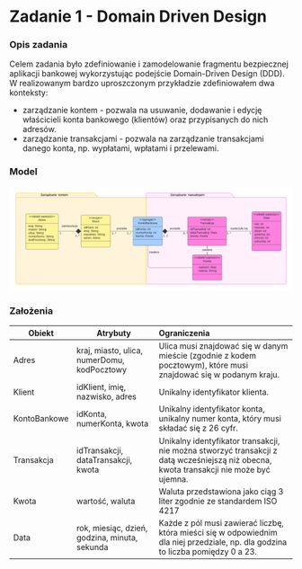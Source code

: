 # Zadanie 1 - Domain Driven Design

### Opis zadania

Celem zadania było zdefiniowanie i zamodelowanie fragmentu bezpiecznej aplikacji bankowej wykorzystując podejście Domain-Driven Design (DDD).
W realizowanym bardzo uproszczonym przykładzie zdefiniowałem dwa konteksty:
- zarządzanie kontem - pozwala na usuwanie, dodawanie i edycję właścicieli konta bankowego (klientów) oraz przypisanych do nich adresów.
- zarządzanie transakcjami - pozwala na zarządzanie transakcjami danego konta, np. wypłatami, wpłatami i przelewami.
### Model
![Grafika przedstawiająca model DDD.](ddd-model.png "Model DDD")

### Założenia
| Obiekt       | Atrybuty                                      | Ograniczenia                                                                                                                          |
|--------------|-----------------------------------------------|:--------------------------------------------------------------------------------------------------------------------------------------|
| Adres        | kraj, miasto, ulica, numerDomu, kodPocztowy   | Ulica musi znajdować się w danym mieście (zgodnie z kodem pocztowym), które musi znajdować się w podanym kraju.                       |
| Klient       | idKlient, imię, nazwisko, adres               | Unikalny identyfikator klienta.                                                                                                       |
| KontoBankowe | idKonta, numerKonta, kwota                    | Unikalny identyfikator konta, unikalny numer konta, który musi składać się z 26 cyfr.                                                 |
| Transakcja   | idTransakcji, dataTransakcji, kwota           | Unikalny identyfikator transakcji, nie można stworzyć transakcji z datą wcześniejszą niż obecna, kwota transakcji nie może być ujemna.|
| Kwota        | wartość, waluta                               | Waluta przedstawiona jako ciąg 3 liter zgodnie ze standardem ISO 4217                                                                 |
| Data         | rok, miesiąc, dzień, godzina, minuta, sekunda | Każde z pól musi zawierać liczbę, która mieści się w odpowiednim dla niej przedziale, np. dla godzina to liczba pomiędzy 0 a 23.      |
